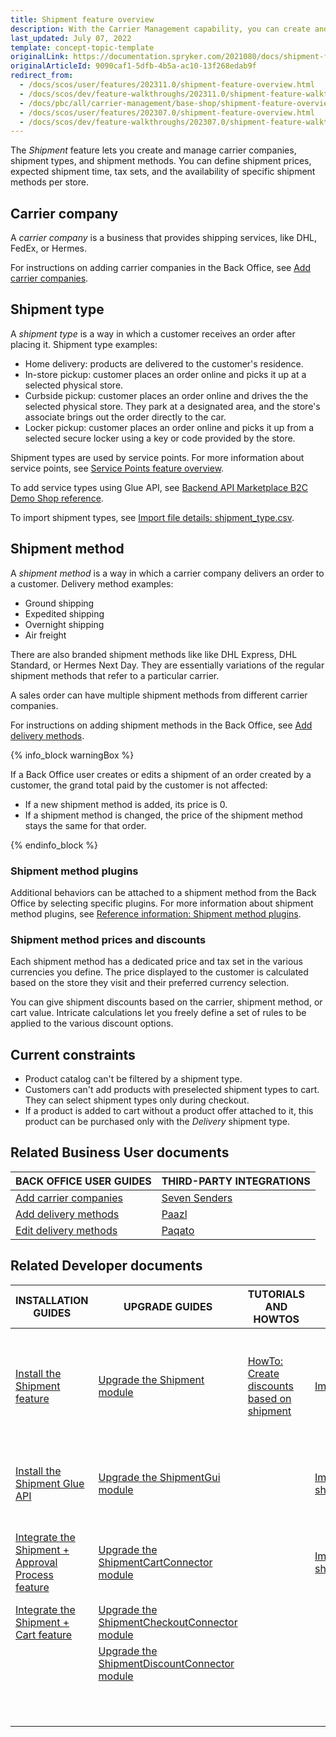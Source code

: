 ```yaml
---
title: Shipment feature overview
description: With the Carrier Management capability, you can create and manage carrier companies and their shipment methods for every individual store.
last_updated: July 07, 2022
template: concept-topic-template
originalLink: https://documentation.spryker.com/2021080/docs/shipment-feature-overview
originalArticleId: 9090caf1-5dfb-4b5a-ac10-13f268edab9f
redirect_from:
  - /docs/scos/user/features/202311.0/shipment-feature-overview.html  
  - /docs/scos/dev/feature-walkthroughs/202311.0/shipment-feature-walkthrough/shipment-feature-walkthrough.html
  - /docs/pbc/all/carrier-management/base-shop/shipment-feature-overview.html
  - /docs/scos/user/features/202307.0/shipment-feature-overview.html  
  - /docs/scos/dev/feature-walkthroughs/202307.0/shipment-feature-walkthrough/shipment-feature-walkthrough.html
---
```


The *Shipment* feature lets you create and manage carrier companies, shipment types, and shipment methods. You can define shipment prices, expected shipment time, tax sets, and the availability of specific shipment methods per store.

## Carrier company

A *carrier company* is a business that provides shipping services, like DHL, FedEx, or Hermes.

For instructions on adding carrier companies in the Back Office, see [Add carrier companies](/docs/pbc/all/carrier-management/latest/base-shop/manage-in-the-back-office/add-carrier-companies.html).

## Shipment type

A *shipment type* is a way in which a customer receives an order after placing it. Shipment type examples:
- Home delivery: products are delivered to the customer's residence.
- In-store pickup: customer places an order online and picks it up at a selected physical store.
- Curbside pickup: customer places an order online and drives the the selected physical store. They park at a designated area, and the store's associate brings out the order directly to the car.
- Locker pickup: customer places an order online and picks it up from a selected secure locker using a key or code provided by the store.

Shipment types are used by service points. For more information about service points, see [Service Points feature overview](/docs/pbc/all/service-point-management/latest/unified-commerce/service-points-feature-overview.html).

To add service types using Glue API, see [Backend API Marketplace B2C Demo Shop reference](/docs/dg/dev/glue-api/latest/backend-glue-infrastructure/backend-api-marketplace-b2c-demo-shop-reference.html).

To import shipment types, see [Import file details: shipment_type.csv](/docs/pbc/all/carrier-management/latest/base-shop/import-and-export-data/import-file-details-shipment-type.csv.html).


## Shipment method

A *shipment method* is a way in which a carrier company delivers an order to a customer. Delivery method examples:

- Ground shipping
- Expedited shipping
- Overnight shipping
- Air freight

There are also branded shipment methods like like DHL Express, DHL Standard, or Hermes Next Day. They are essentially variations of the regular shipment methods that refer to a particular carrier.

A sales order can have multiple shipment methods from different carrier companies.

For instructions on adding shipment methods in the Back Office, see [Add delivery methods](/docs/pbc/all/carrier-management/latest/base-shop/manage-in-the-back-office/add-delivery-methods.html).


{% info_block warningBox %}

If a Back Office user creates or edits a shipment of an order created by a customer, the grand total paid by the customer is not affected:

- If a new shipment method is added, its price is 0.
- If a shipment method is changed, the price of the shipment method stays the same for that order.

{% endinfo_block %}

### Shipment method plugins

Additional behaviors can be attached to a shipment method from the Back Office by selecting specific plugins. For more information about shipment method plugins, see [Reference information: Shipment method plugins](/docs/pbc/all/carrier-management/latest/base-shop/extend-and-customize/shipment-method-plugins-reference-information.html).

### Shipment method prices and discounts

Each shipment method has a dedicated price and tax set in the various currencies you define. The price displayed to the customer is calculated based on the store they visit and their preferred currency selection.

You can give shipment discounts based on the carrier, shipment method, or cart value. Intricate calculations let you freely define a set of rules to be applied to the various discount options.

## Current constraints

- Product catalog can't be filtered by a shipment type.
- Customers can't add products with preselected shipment types to cart. They can select shipment types only during checkout.
- If a product is added to cart without a product offer attached to it, this product can be purchased only with the *Delivery* shipment type.


## Related Business User documents

|BACK OFFICE USER GUIDES| THIRD-PARTY INTEGRATIONS |
| - | - |
| [Add carrier companies](/docs/pbc/all/carrier-management/latest/base-shop/manage-in-the-back-office/add-carrier-companies.html)  | [Seven Senders](/docs/pbc/all/carrier-management/latest/base-shop/third-party-integrations/seven-senders/seven-senders.html) |
| [Add delivery methods](/docs/pbc/all/carrier-management/latest/base-shop/manage-in-the-back-office/add-delivery-methods.html)  | [Paazl](/docs/pbc/all/carrier-management/latest/base-shop/third-party-integrations/paazl.html) |
| [Edit delivery methods](/docs/pbc/all/carrier-management/latest/base-shop/manage-in-the-back-office/edit-delivery-methods.html)  | [Paqato](/docs/pbc/all/carrier-management/latest/base-shop/third-party-integrations/paqato.html) |

## Related Developer documents

| INSTALLATION GUIDES | UPGRADE GUIDES | TUTORIALS AND HOWTOS | DATA IMPORT | GLUE API GUIDES | REFERENCES |
|---|---|---|---|---|---|
| [Install the Shipment feature](/docs/pbc/all/carrier-management/latest/base-shop/install-and-upgrade/install-features/install-the-shipment-feature.html) | [Upgrade the Shipment module](/docs/pbc/all/carrier-management/latest/base-shop/install-and-upgrade/upgrade-modules/upgrade-the-shipment-module.html) | [HowTo: Create discounts based on shipment](/docs/pbc/all/discount-management/latest/base-shop/create-discounts-based-on-shipment.html) |  [Import file details: shipment_type.csv](/docs/pbc/all/carrier-management/latest/base-shop/import-and-export-data/import-file-details-shipment-type.csv.html)  | [Retrieve shipments and shipment methods when submitting checkout data](/docs/pbc/all/carrier-management/latest/base-shop/manage-using-glue-api/glue-api-retrieve-shipments-and-shipment-methods-when-submitting-checkout-data.html) | [Shipment method plugins: reference information](/docs/pbc/all/carrier-management/latest/base-shop/extend-and-customize/shipment-method-plugins-reference-information.html) |
| [Install the Shipment Glue API](/docs/pbc/all/carrier-management/latest/base-shop/install-and-upgrade/install-the-shipment-glue-api.html) | [Upgrade the ShipmentGui module](/docs/pbc/all/carrier-management/latest/base-shop/install-and-upgrade/upgrade-modules/upgrade-the-shipmentgui-module.html) | | [Import file details: shipment_type_store.csv](/docs/pbc/all/carrier-management/latest/base-shop/import-and-export-data/import-file-details-shipment-type-store.csv.html) |  [Retrieve shipments in orders](/docs/pbc/all/carrier-management/latest/base-shop/manage-using-glue-api/glue-api-retrieve-shipments-in-orders.html)   |[Shipment method entities in the database: reference information](/docs/pbc/all/carrier-management/latest/base-shop/domain-model-and-relationships/shipment-method-entities-in-the-database-reference-information.html) |
| [Integrate the Shipment + Approval Process feature](/docs/pbc/all/carrier-management/latest/base-shop/install-and-upgrade/install-features/install-the-shipment-approval-process-feature.html) | [Upgrade the ShipmentCartConnector module](/docs/pbc/all/carrier-management/latest/base-shop/install-and-upgrade/upgrade-modules/upgrade-the-shipmentcartconnector-module.html) |  | [Import file details: shipment_method_shipment_type.csv](/docs/pbc/all/carrier-management/latest/base-shop/import-and-export-data/import-file-details-shipment-method-shipment-type.csv.html) | [Retrieve shipments when checking out purchases](/docs/pbc/all/carrier-management/latest/base-shop/manage-using-glue-api/glue-api-retrieve-shipments-when-checking-out-purchases.html)  | |
| [Integrate the Shipment + Cart feature](/docs/pbc/all/carrier-management/latest/base-shop/install-and-upgrade/install-features/install-the-shipment-cart-feature.html) | [Upgrade the ShipmentCheckoutConnector module](/docs/pbc/all/carrier-management/latest/base-shop/install-and-upgrade/upgrade-modules/upgrade-the-shipmentcheckoutconnector-module.html) | | | [Add shipment types](/docs/pbc/all/carrier-management/latest/base-shop/manage-using-glue-api/manage-shipment-types/glue-api-add-shipment-types.html) | |
|  | [Upgrade the ShipmentDiscountConnector module](/docs/pbc/all/carrier-management/latest/base-shop/install-and-upgrade/upgrade-modules/upgrade-the-shipmentdiscountconnector-module.html) | | | [Retrieve shipment types](/docs/pbc/all/carrier-management/latest/base-shop/manage-using-glue-api/manage-shipment-types/glue-api-retrieve-shipment-types.html) | |
| | | | | [Update shipment types](/docs/pbc/all/carrier-management/latest/base-shop/manage-using-glue-api/manage-shipment-types/glue-api-update-shipment-types.html) | |
